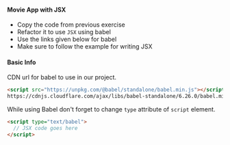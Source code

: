 #### Movie App with JSX

- Copy the code from previous exercise
- Refactor it to use `JSX` using babel
- Use the links given below for babel
- Make sure to follow the example for writing JSX

#### Basic Info

CDN url for babel to use in our project.

```html
<script src="https://unpkg.com/@babel/standalone/babel.min.js"></script>
https://cdnjs.cloudflare.com/ajax/libs/babel-standalone/6.26.0/babel.min.js
```

While using Babel don't forget to change `type` attribute of `script` element.

```html
<script type="text/babel">
  // JSX code goes here
</script>
```
